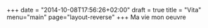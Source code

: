 +++
date = "2014-10-08T17:56:26+02:00"
draft = true
title = "Vita"
menu="main"
page="layout-reverse"
+++
Ma vie mon oeuvre
